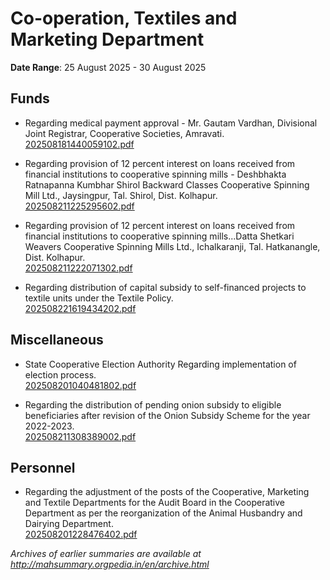 # Co-operation, Textiles and Marketing Department

**Date Range**: 25 August 2025 - 30 August 2025


## Funds
- Regarding medical payment approval - Mr. Gautam Vardhan, Divisional Joint Registrar, Cooperative Societies, Amravati.\
  [202508181440059102.pdf](https://gr.maharashtra.gov.in/Site/Upload/Government%20Resolutions/English/202508181440059102.pdf)

- Regarding provision of 12 percent interest on loans received from financial institutions to cooperative spinning mills - Deshbhakta Ratnapanna Kumbhar Shirol Backward Classes Cooperative Spinning Mill Ltd., Jaysingpur, Tal. Shirol, Dist. Kolhapur.\
  [202508211225295602.pdf](https://gr.maharashtra.gov.in/Site/Upload/Government%20Resolutions/English/202508211225295602.pdf)

- Regarding provision of 12 percent interest on loans received from financial institutions to cooperative spinning mills...Datta Shetkari Weavers Cooperative Spinning Mills Ltd., Ichalkaranji, Tal. Hatkanangle, Dist. Kolhapur.\
  [202508211222071302.pdf](https://gr.maharashtra.gov.in/Site/Upload/Government%20Resolutions/English/202508211222071302.pdf)

- Regarding distribution of capital subsidy to self-financed projects to textile units under the Textile Policy.\
  [202508221619434202.pdf](https://gr.maharashtra.gov.in/Site/Upload/Government%20Resolutions/English/202508221619434202.pdf)

## Miscellaneous
- State Cooperative Election Authority  Regarding implementation of election process.\
  [202508201040481802.pdf](https://gr.maharashtra.gov.in/Site/Upload/Government%20Resolutions/English/202508201040481802.pdf)

- Regarding the distribution of pending onion subsidy to eligible beneficiaries after revision of the Onion Subsidy Scheme for the year 2022-2023.\
  [202508211308389002.pdf](https://gr.maharashtra.gov.in/Site/Upload/Government%20Resolutions/English/202508211308389002.pdf)

## Personnel
- Regarding the adjustment of the posts of the Cooperative, Marketing and Textile Departments for the Audit Board in the Cooperative Department as per the reorganization of the Animal Husbandry and Dairying Department.\
  [202508201228476402.pdf](https://gr.maharashtra.gov.in/Site/Upload/Government%20Resolutions/English/202508201228476402.pdf)


*Archives of earlier summaries are available at http://mahsummary.orgpedia.in/en/archive.html*